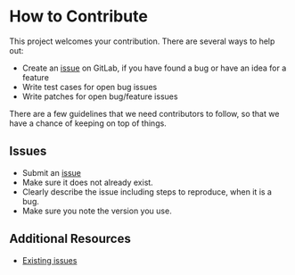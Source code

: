 How to Contribute
=================

This project welcomes your contribution. There are several ways to help out:

* Create an [issue](https://gitlab.com/femtopixel/docker-pdf2gdocs/issues/) on GitLab,
if you have found a bug or have an idea for a feature
* Write test cases for open bug issues
* Write patches for open bug/feature issues

There are a few guidelines that we need contributors to follow, so that we have a
chance of keeping on top of things.

Issues
------

* Submit an [issue](https://gitlab.com/femtopixel/docker-pdf2gdocs/issues/)
* Make sure it does not already exist.
* Clearly describe the issue including steps to reproduce, when it is a bug.
* Make sure you note the version you use.

Additional Resources
--------------------

* [Existing issues](https://gitlab.com/femtopixel/docker-pdf2gdocs/issues/)
